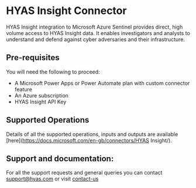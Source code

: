 # HYAS Insight Connector

HYAS Insight integration to Microsoft Azure Sentinel provides direct, high volume access to HYAS Insight data. It enables investigators and analysts to understand and defend against cyber adversaries and their infrastructure.

## Pre-requisites
You will need the following to proceed:
* A Microsoft Power Apps or Power Automate plan with custom connector feature
* An Azure subscription
* HYAS Insight API Key

## Supported Operations
Details of all the supported operations, inputs and outputs are available [here](https://docs.microsoft.com/en-gb/connectors/HYAS Insight/).

## Support and documentation: 
For all the support requests and general queries you can contact support@hyas.com or visit [contact-us](https://www.hyas.com/contact)
